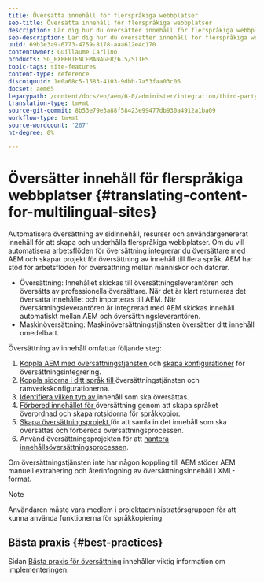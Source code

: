```yaml
---
title: Översätta innehåll för flerspråkiga webbplatser
seo-title: Översätta innehåll för flerspråkiga webbplatser
description: Lär dig hur du översätter innehåll för flerspråkiga webbplatser.
seo-description: Lär dig hur du översätter innehåll för flerspråkiga webbplatser.
uuid: 69b3e3a9-6773-4759-8178-aaa612e4c170
contentOwner: Guillaume Carlino
products: SG_EXPERIENCEMANAGER/6.5/SITES
topic-tags: site-features
content-type: reference
discoiquuid: 1e0a68c5-1583-4103-9dbb-7a53faa03c06
docset: aem65
legacypath: /content/docs/en/aem/6-0/administer/integration/third-party-services/machine-translation
translation-type: tm+mt
source-git-commit: 8b53e79e3a88f58423e99477db930a4912a1ba09
workflow-type: tm+mt
source-wordcount: '267'
ht-degree: 0%

---
```



# Översätter innehåll för flerspråkiga webbplatser {#translating-content-for-multilingual-sites}

Automatisera översättning av sidinnehåll, resurser och användargenererat innehåll för att skapa och underhålla flerspråkiga webbplatser. Om du vill automatisera arbetsflöden för översättning integrerar du översättare med AEM och skapar projekt för översättning av innehåll till flera språk. AEM har stöd för arbetsflöden för översättning mellan människor och datorer.

* Översättning: Innehållet skickas till översättningsleverantören och översätts av professionella översättare. När det är klart returneras det översatta innehållet och importeras till AEM. När översättningsleverantören är integrerad med AEM skickas innehåll automatiskt mellan AEM och översättningsleverantören.
* Maskinöversättning: Maskinöversättningstjänsten översätter ditt innehåll omedelbart.

Översättning av innehåll omfattar följande steg:

1. [Koppla AEM med översättningstjänsten ](/help/sites-administering/tc-tic.md#connecting-to-a-translation-service-provider) och  [skapa konfigurationer](/help/sites-administering/tc-tic.md) för översättningsintegrering.
1. [Koppla sidorna i ditt språk till ](/help/sites-administering/tc-tic.md#configuring-pages-for-translation) översättningstjänsten och ramverkskonfigurationerna.
1. [Identifiera vilken typ av ](/help/sites-administering/tc-rules.md) innehåll som ska översättas.
1. [Förbered innehållet för ](/help/sites-administering/tc-prep.md) översättning genom att skapa språket överordnad och skapa rotsidorna för språkkopior.
1. [Skapa översättningsprojekt ](/help/sites-administering/tc-manage.md) för att samla in det innehåll som ska översättas och förbereda översättningsprocessen.
1. Använd översättningsprojekten för att [hantera innehållsöversättningsprocessen](/help/sites-administering/tc-manage.md).

Om översättningstjänsten inte har någon koppling till AEM stöder AEM manuell extrahering och återinfogning av översättningsinnehåll i XML-format.

>[!NOTE]
>
>Användaren måste vara medlem i projektadministratörsgruppen för att kunna använda funktionerna för språkkopiering.

## Bästa praxis {#best-practices}

Sidan [Bästa praxis för översättning](/help/sites-administering/tc-bp.md) innehåller viktig information om implementeringen.
